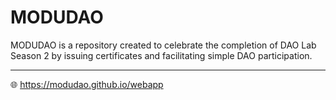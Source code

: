 # MODUDAO

MODUDAO is a repository created to celebrate the completion of DAO Lab Season 2 by issuing certificates and facilitating simple DAO participation.

---

🌐 https://modudao.github.io/webapp
